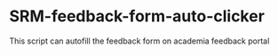 # SRM-feedback-form-auto-clicker
This script can autofill the feedback form on academia feedback portal 
